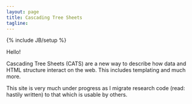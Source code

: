 ```yaml
---
layout: page
title: Cascading Tree Sheets
tagline:
---
```

{% include JB/setup %}

Hello!

Cascading Tree Sheets (CATS) are a new way to describe how data and HTML
structure interact on the web. This includes templating and much more.

This site is very much under progress as I migrate research code (read: hastily
written) to that which is usable by others.

